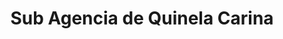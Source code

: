 ---
title: "Sub Agencia de Quinela Carina"
url: /leandro-n-alem/sub-agencia-de-quinela-carina/
shop: lotería
---